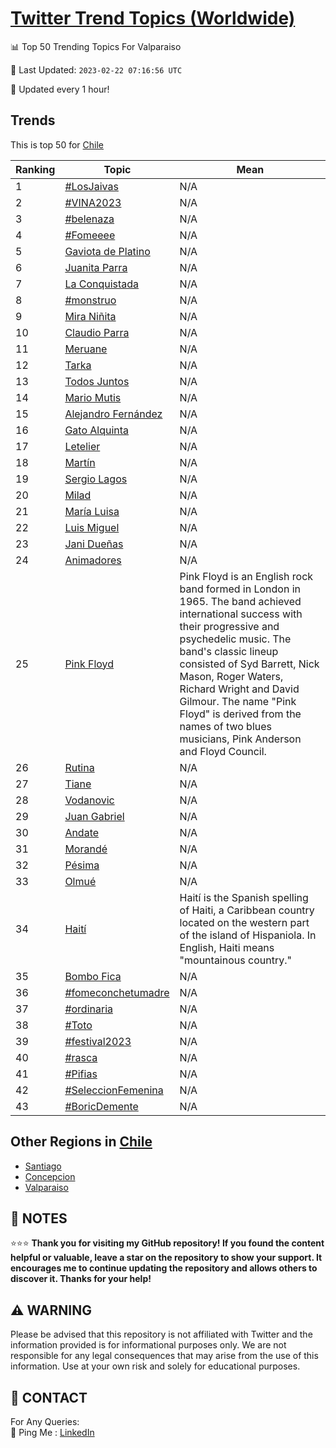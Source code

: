[Twitter Trend Topics (Worldwide)](https://github.com/ErcinDedeoglu/Twitter-Trend-Topics)
==========


📊 Top 50 Trending Topics For Valparaiso

📆 Last Updated: `2023-02-22 07:16:56 UTC`

🔧 Updated every 1 hour!


## Trends

This is top 50 for [Chile](</Chile>)

| Ranking | Topic | Mean |
| ------- | ------------ | ------------ |
| 1 | [#LosJaivas](http://twitter.com/search?q=%23LosJaivas) | N/A |
| 2 | [#VINA2023](http://twitter.com/search?q=%23VINA2023) | N/A |
| 3 | [#belenaza](http://twitter.com/search?q=%23belenaza) | N/A |
| 4 | [#Fomeeee](http://twitter.com/search?q=%23Fomeeee) | N/A |
| 5 | [Gaviota de Platino](http://twitter.com/search?q=Gaviota+de+Platino) | N/A |
| 6 | [Juanita Parra](http://twitter.com/search?q=Juanita+Parra) | N/A |
| 7 | [La Conquistada](http://twitter.com/search?q=La+Conquistada) | N/A |
| 8 | [#monstruo](http://twitter.com/search?q=%23monstruo) | N/A |
| 9 | [Mira Niñita](http://twitter.com/search?q=Mira+Ni%c3%b1ita) | N/A |
| 10 | [Claudio Parra](http://twitter.com/search?q=Claudio+Parra) | N/A |
| 11 | [Meruane](http://twitter.com/search?q=Meruane) | N/A |
| 12 | [Tarka](http://twitter.com/search?q=Tarka) | N/A |
| 13 | [Todos Juntos](http://twitter.com/search?q=Todos+Juntos) | N/A |
| 14 | [Mario Mutis](http://twitter.com/search?q=Mario+Mutis) | N/A |
| 15 | [Alejandro Fernández](http://twitter.com/search?q=Alejandro+Fern%c3%a1ndez) | N/A |
| 16 | [Gato Alquinta](http://twitter.com/search?q=Gato+Alquinta) | N/A |
| 17 | [Letelier](http://twitter.com/search?q=Letelier) | N/A |
| 18 | [Martín](http://twitter.com/search?q=Mart%c3%adn) | N/A |
| 19 | [Sergio Lagos](http://twitter.com/search?q=Sergio+Lagos) | N/A |
| 20 | [Milad](http://twitter.com/search?q=Milad) | N/A |
| 21 | [María Luisa](http://twitter.com/search?q=Mar%c3%ada+Luisa) | N/A |
| 22 | [Luis Miguel](http://twitter.com/search?q=Luis+Miguel) | N/A |
| 23 | [Jani Dueñas](http://twitter.com/search?q=Jani+Due%c3%b1as) | N/A |
| 24 | [Animadores](http://twitter.com/search?q=Animadores) | N/A |
| 25 | [Pink Floyd](http://twitter.com/search?q=Pink+Floyd) | Pink Floyd is an English rock band formed in London in 1965. The band achieved international success with their progressive and psychedelic music. The band's classic lineup consisted of Syd Barrett, Nick Mason, Roger Waters, Richard Wright and David Gilmour. The name "Pink Floyd" is derived from the names of two blues musicians, Pink Anderson and Floyd Council. |
| 26 | [Rutina](http://twitter.com/search?q=Rutina) | N/A |
| 27 | [Tiane](http://twitter.com/search?q=Tiane) | N/A |
| 28 | [Vodanovic](http://twitter.com/search?q=Vodanovic) | N/A |
| 29 | [Juan Gabriel](http://twitter.com/search?q=Juan+Gabriel) | N/A |
| 30 | [Andate](http://twitter.com/search?q=Andate) | N/A |
| 31 | [Morandé](http://twitter.com/search?q=Morand%c3%a9) | N/A |
| 32 | [Pésima](http://twitter.com/search?q=P%c3%a9sima) | N/A |
| 33 | [Olmué](http://twitter.com/search?q=Olmu%c3%a9) | N/A |
| 34 | [Haití](http://twitter.com/search?q=Hait%c3%ad) | Haití is the Spanish spelling of Haiti, a Caribbean country located on the western part of the island of Hispaniola. In English, Haiti means "mountainous country." |
| 35 | [Bombo Fica](http://twitter.com/search?q=Bombo+Fica) | N/A |
| 36 | [#fomeconchetumadre](http://twitter.com/search?q=%23fomeconchetumadre) | N/A |
| 37 | [#ordinaria](http://twitter.com/search?q=%23ordinaria) | N/A |
| 38 | [#Toto](http://twitter.com/search?q=%23Toto) | N/A |
| 39 | [#festival2023](http://twitter.com/search?q=%23festival2023) | N/A |
| 40 | [#rasca](http://twitter.com/search?q=%23rasca) | N/A |
| 41 | [#Pifias](http://twitter.com/search?q=%23Pifias) | N/A |
| 42 | [#SeleccionFemenina](http://twitter.com/search?q=%23SeleccionFemenina) | N/A |
| 43 | [#BoricDemente](http://twitter.com/search?q=%23BoricDemente) | N/A |



## Other Regions in [Chile](</Chile>)

* [Santiago](</Chile/Santiago.md>)
* [Concepcion](</Chile/Concepcion.md>)
* [Valparaiso](</Chile/Valparaiso.md>)



## 📝 NOTES

⭐⭐⭐ **Thank you for visiting my GitHub repository! If you found the content helpful or valuable, leave a star on the repository to show your support. It encourages me to continue updating the repository and allows others to discover it. Thanks for your help!**


## ⚠️ WARNING

Please be advised that this repository is not affiliated with Twitter and the information provided is for informational purposes only. We are not responsible for any legal consequences that may arise from the use of this information. Use at your own risk and solely for educational purposes.


## 📨 CONTACT

 For Any Queries:  
            🏓 Ping Me : [LinkedIn](https://www.linkedin.com/in/ercindedeoglu/)
